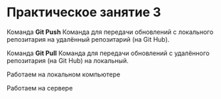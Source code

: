 # **Практическое занятие 3**

Команда **Git Push**
Команда для передачи обновлений с локального репозитария на удалённый репозитарий (на Git Hub).

Команда **Git Pull** 
Команда для передачи обновлений с удалённого репозитария (на Git Hub) на локальный.

Работаем на локальном компьютере

Работаем на сервере




